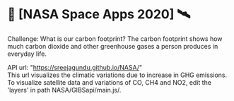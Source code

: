 # 🤖 [NASA Space Apps 2020] 🛰️ 

Challenge: What is our carbon footprint?
The carbon footprint shows how much carbon dioxide and other greenhouse gases a person produces in everyday life.

API url: "https://sreejagundu.github.io/NASA/"  
This url visualizes the climatic variations due to increase in GHG emissions. To visualize satellite data and variations of CO, CH4 and NO2, edit the 'layers' in path  NASA/GIBSapi/main.js/.


